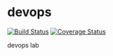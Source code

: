 # devops

[![Build Status](https://travis-ci.org/XMindTeam/devops.png)](https://travis-ci.org/XMindTeam/devops)
[![Coverage Status](https://coveralls.io/repos/github/XMindTeam/devops/badge.svg?branch=develop)](https://coveralls.io/github/XMindTeam/devops?branch=develop)

devops lab

